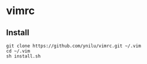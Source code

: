 # vimrc
Install
------------
    git clone https://github.com/ynilu/vimrc.git ~/.vim
    cd ~/.vim
    sh install.sh
